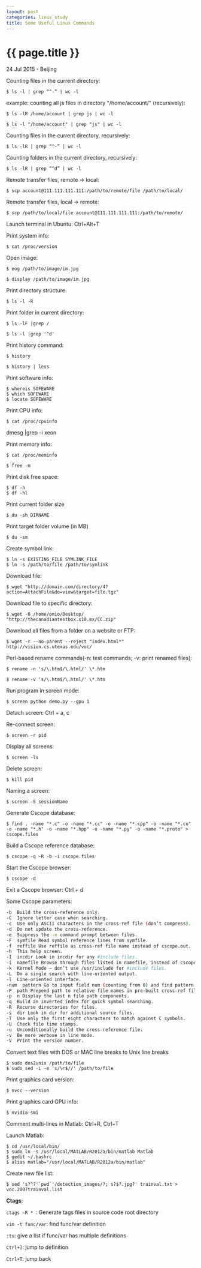 ```yaml
---
layout: post
categories: linux_study
title: Some Useful Linux Commands
---
```


{{ page.title }}
================

<p class="meta">24 Jul 2015 - Beijing</p>

Counting files in the current directory:

<pre class="terminal"><code>$ ls -l | grep “^-” | wc -l</code></pre>

example: counting all js files in directory "/home/account/" (recursively):

<pre class="terminal"><code>$ ls -lR /home/account | grep js | wc -l</code></pre>
<pre class="terminal"><code>$ ls -l "/home/account" | grep "js" | wc -l</code></pre>

Counting files in the current directory, recursively:

<pre class="terminal"><code>$ ls -lR | grep “^-” | wc -l</code></pre>

Counting folders in the current directory, recursively:

<pre class="terminal"><code>$ ls -lR | grep “^d” | wc -l</code></pre>

Remote transfer files, remote -> local:

<pre class="terminal"><code>$ scp account@111.111.111.111:/path/to/remote/file /path/to/local/</code></pre>

Remote transfer files, local -> remote:

<pre class="terminal"><code>$ scp /path/to/local/file account@111.111.111.111:/path/to/remote/</code></pre>

Launch terminal in Ubuntu: Ctrl+Alt+T

Print system info:

<pre class="terminal"><code>$ cat /proc/version</code></pre>

Open image:

<pre class="terminal"><code>$ eog /path/to/image/im.jpg</code></pre>
<pre class="terminal"><code>$ display /path/to/image/im.jpg</code></pre>

Print directory structure:

<pre class="terminal"><code>$ ls -l -R</code></pre>

Print folder in current directory:

<pre class="terminal"><code>$ ls -lF |grep /</code></pre>
<pre class="terminal"><code>$ ls -l |grep '^d'</code></pre>

Print history command:

<pre class="terminal"><code>$ history</code></pre>
<pre class="terminal"><code>$ history | less</code></pre>

Print software info:

<pre class="terminal">
<code>$ whereis SOFEWARE
$ which SOFEWARE
$ locate SOFEWARE
</code></pre>

Print CPU info:

<pre class="terminal"><code>$ cat /proc/cpuinfo</code></pre>
dmesg |grep -i xeon</code></pre>

Print memory info:

<pre class="terminal"><code>$ cat /proc/meminfo</code></pre>
<pre class="terminal"><code>$ free -m</code></pre>

Print disk free space:

<pre class="terminal"><code>$ df -h
$ df -hl</code></pre>

Print current folder size

<pre class="terminal"><code>$ du -sh DIRNAME</code></pre>

Print target folder volume (in MB)

<pre class="terminal"><code>$ du -sm</code></pre>

Create symbol link:

<pre class="terminal"><code>$ ln -s EXISTING_FILE SYMLINK_FILE
$ ln -s /path/to/file /path/to/symlink</code></pre>

Download file:

<pre class="terminal"><code>$ wget "http://domain.com/directory/4?action=AttachFile&do=view&target=file.tgz"</code></pre>

Download file to specific directory:

<pre class="terminal"><code>$ wget -O /home/omio/Desktop/ "http://thecanadiantestbox.x10.mx/CC.zip"</code></pre>

Download all files from a folder on a website or FTP:

<pre class="terminal"><code>$ wget -r --no-parent --reject "index.html*" http://vision.cs.utexas.edu/voc/</code></pre>

Perl-based rename commands(-n: test commands; -v: print renamed files):

<pre class="terminal"><code>$ rename -n 's/\.htm$/\.html/' \*.htm</code></pre>
<pre class="terminal"><code>$ rename -v 's/\.htm$/\.html/' \*.htm</code></pre>

Run program in screen mode:

<pre class="terminal"><code>$ screen python demo.py --gpu 1</code></pre>

Detach screen: Ctrl + a, c

Re-connect screen:

<pre class="terminal"><code>$ screen -r pid</code></pre>

Display all screens:

<pre class="terminal"><code>$ screen -ls</code></pre>

Delete screen:

<pre class="terminal"><code>$ kill pid</code></pre>

Naming a screen:

<pre class="terminal"><code>$ screen -S sessionName</code></pre>

Generate Cscope database:

<pre class="terminal"><code>$ find . -name "*.c" -o -name "*.cc" -o -name "*.cpp" -o -name "*.cu" -o -name "*.h" -o -name "*.hpp" -o -name "*.py" -o -name "*.proto" > cscope.files</code></pre>

Build a Cscope reference database:

<pre class="terminal"><code>$ cscope -q -R -b -i cscope.files</code></pre>

Start the Cscope browser:

<pre class="terminal"><code>$ cscope -d</code></pre>

Exit a Cscope browser: Ctrl + d

Some Cscope parameters:

```bash
-b  Build the cross-reference only.
-C  Ignore letter case when searching.
-c  Use only ASCII characters in the cross-ref file (don’t compress).
-d  Do not update the cross-reference.
-e  Suppress the -e command prompt between files.
-F  symfile Read symbol reference lines from symfile.
-f  reffile Use reffile as cross-ref file name instead of cscope.out.
-h  This help screen.
-I  incdir Look in incdir for any #include files.
-i  namefile Browse through files listed in namefile, instead of cscope.files
-k  Kernel Mode – don’t use /usr/include for #include files.
-L  Do a single search with line-oriented output.
-l  Line-oriented interface.
-num  pattern Go to input field num (counting from 0) and find pattern.
-P  path Prepend path to relative file names in pre-built cross-ref file.
-p  n Display the last n file path components.
-q  Build an inverted index for quick symbol searching.
-R  Recurse directories for files.
-s  dir Look in dir for additional source files.
-T  Use only the first eight characters to match against C symbols.
-U  Check file time stamps.
-u  Unconditionally build the cross-reference file.
-v  Be more verbose in line mode.
-V  Print the version number.
```

Convert text files with DOS or MAC line breaks to Unix line breaks

<pre class="terminal"><code>$ sudo dos2unix /path/to/file
$ sudo sed -i -e 's/\r$//' /path/to/file</code></pre>

Print graphics card version:

<pre class="terminal"><code>$ nvcc --version</code></pre>

Print graphics card GPU info:

<pre class="terminal"><code>$ nvidia-smi</code></pre>

Comment multi-lines in Matlab: Ctrl+R, Ctrl+T

Launch Matlab:

<pre class="terminal">
<code>$ cd /usr/local/bin/
$ sudo ln -s /usr/local/MATLAB/R2012a/bin/matlab Matlab
$ gedit ~/.bashrc
$ alias matlab="/usr/local/MATLAB/R2012a/bin/matlab"
</code></pre>

Create new file list:

<pre class="terminal"><code>$ sed 's?^?'`pwd`'/detection_images/?; s?$?.jpg?' trainval.txt > voc.2007trainval.list</code></pre>

**Ctags**:

<code>ctags –R * </code>: Generate tags files in source code root directory

<code>vim -t func/var</code>: find func/var definition

<code>:ts</code>: give a list if func/var has multiple definitions

<code>Ctrl+]</code>: jump to definition

<code>Ctrl+T</code>: jump back
